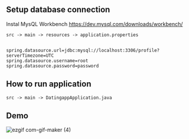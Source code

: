 ## Setup database connection

Instal MysQL Workbench https://dev.mysql.com/downloads/workbench/

```
src -> main -> resources -> application.properties
```

```

spring.datasource.url=jdbc:mysql://localhost:3306/profile?serverTimezone=UTC
spring.datasource.username=root
spring.datasource.password=password
```
## How to run application

```
src -> main -> DatingappApplication.java
```

## Demo

![ezgif com-gif-maker (4)](https://user-images.githubusercontent.com/43350898/99304225-5f865300-2852-11eb-9763-431ea3f25dd5.gif)
